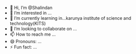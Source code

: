 - 👋 Hi, I’m @Shalindan
- 👀 I’m interested in ...
- 🌱 I’m currently learning in...karunya institute of science and technology(KITS)
- 💞️ I’m looking to collaborate on ...
- 📫 How to reach me ...
- 😄 Pronouns: ...
- ⚡ Fun fact: ...

<!---
Shalindan10/Shalindan10 is a ✨ special ✨ repository because its `README.md` (this file) appears on your GitHub profile.
You can click the Preview link to take a look at your changes.
--->
